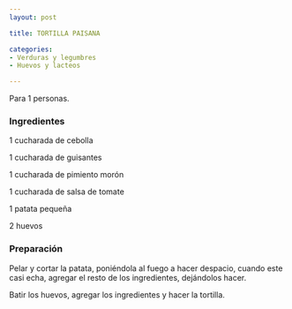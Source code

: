 ```yaml
---
layout: post

title: TORTILLA PAISANA

categories:
- Verduras y legumbres
- Huevos y lacteos

---
```

Para 1 personas.

<h3>Ingredientes</h3>

1 cucharada de cebolla

1 cucharada de guisantes

1 cucharada de pimiento morón

1 cucharada de salsa de tomate

1 patata pequeña

2 huevos

<h3>Preparación</h3>

Pelar y cortar la patata, poniéndola al fuego a hacer despacio, cuando este casi echa, agregar el resto de los ingredientes, dejándolos hacer.

Batir los huevos, agregar los ingredientes y hacer la tortilla.